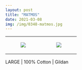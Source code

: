 ```yaml
---
layout: post
title: "MATMOS"
date: 2021-03-08
img: /img/0348-matmos.jpg
---
```




<table style="width:100%;"><tr><td style="vertical-align:top;">
      <figure class="tmblr-full" data-orig-height="2048" data-orig-width="1365" data-orig-src="https://concertshirts.netlify.app/shirts/0348/0348-01.jpg"><img src="https://64.media.tumblr.com/d791eb8cff0d7e204f6380934cd7fa2e/be177e1403e41596-d7/s540x810/775d4a4aed5052b49f9c803ce6fa20be8b31a0f6.jpg" data-orig-height="2048" data-orig-width="1365" data-orig-src="https://concertshirts.netlify.app/shirts/0348/0348-01.jpg"/></figure></td>
    <td style="vertical-align:top;">
      <figure class="tmblr-full" data-orig-height="2048" data-orig-width="1365" data-orig-src="https://concertshirts.netlify.app/shirts/0348/0348-02.jpg"><img src="https://64.media.tumblr.com/72a1f05b3db23a0dc600daec1b333a2f/be177e1403e41596-21/s540x810/0a129ea421df5332c5e93c66f29236d15d25a57d.jpg" data-orig-height="2048" data-orig-width="1365" data-orig-src="https://concertshirts.netlify.app/shirts/0348/0348-02.jpg"/></figure></td>
  </tr></table><p>
  LARGE | 100% Cotton | Gildan
</p>
